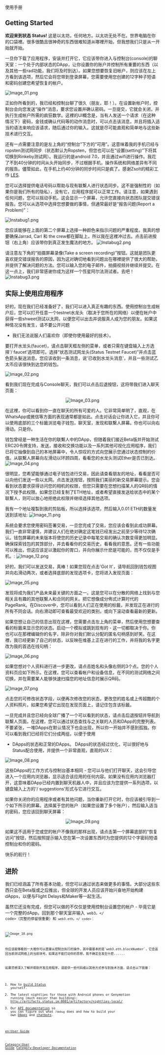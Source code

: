 使用手册

## Getting Started

**欢迎来到状态 Status\!**
这是以太坊，任何地方。以太坊无处不在。世界电脑在你的口袋裡。很多很酷且很神奇的东西很难知道从哪裡开始，但我想我们只是从一开始就开始。

一旦你下载了应用程序，安装并打开它，它应该带你进入与控制台(console)的聊天室：一个处于内部状态的DApp，让你设置你的账户并控制所有重要的东西（以及其他一些rad功能，我们将及时到达）。如果您想要恢复旧帐户，则应该在左上方看到该选项，然后它会将您带到登录屏幕，您需要使用您创建的12字种子短语和密码创建您希望恢复的帐户。

![Image_01.png](Image_01.png
"Image_01.png")

正如你所看到的，我已经和控制台聊了很久（朋友，耶！）。在设置新帐户时，控制台会向您发送“操作”消息，要求您设置并确认密码。一旦提交，它就会关闭，并执行生成帐户所需的疯狂数学。这裡的UI概念是，当有人发送一个请求（在这种情况下）密码，金钱或确认代码等的动作消息时，可以点击该消息，并且将插入适当的语法来响应该请求，随后通过你的输入。这就是尽可能直观和简单地与这些新技术进行交互。

还有一点需要注意的是左上角的“控制台”下方的“可用”。这意味着我的手机已经与ropsten测试网同步（状态默认为Ropsten，但您也可以在“设置(setting)”下将其切换到Rinkeby测试网）。我运行的是android
7.0，并且通过wifi进行操作。我花了不到40分钟的时间从头开始同步，不过根据手机，操作系统和网络差异有不同的报告。儘管如此，在手机上约40分钟的同步时间只是疯了。感谢Zsolt的精彩工作
[LES](https://github.com/ethcore/parity/wiki/Light-Ethereum-Subprotocol-\(LES\)).

您可以选择提供电话号码以帮助与现有联繫人进行状态同步。这不是强制性的（如果你是我们所有的隐私），没有它，应用程序就可以正常工作。请注意，如果遇到任何问题，您可以摇动手机，这会显示一个屏幕，允许您直接向状态团队提交错误报告。您可以从选项中选择您想要做的事情，但通常最好是“报告问题(Report
a Problem)”：

![Instabug1.png](Instabug1.png "Instabug1.png")

您应该能够在上面的第二个屏幕上选择一种颜色来指示问题的严重程度。我真的想要确保Jarrad, Carl 和 the
crew都在脚趾上，所以我在这裡冲过去。点击前进按钮（右上角）应该带你到真正发生魔法的地方。
![Instabug2.png](Instabug2.png "Instabug2.png")

请注意左下角的“拍摄屏幕录像(Take a screen
recording)”按钮。这就是团队更喜欢提交错误报告的原因，因为这对确切地看到问题出在哪裡提供了很大的帮助，并提供了解决问题的方法。您可以输入您的电子邮件，拍摄视频并继续并提交。在这一点上，我们非常感谢你成为这样一个恆星阿尔法测试者。去吧！
![Instabug3.png](Instabug3.png
"Instabug3.png")

## 实际上使用应用程序

好的，现在我们已经准备好了，我们可以进入真正有趣的东西。使用控制台生成帐户后，您可以打开任意一个testnet水龙头（取决于您所在的网络）以便在帐户中获得一些shweet测试以太网，以便您可以出去并说服真人成为您的朋友。如果这种情况没有发生，请不要公开问题
- 我们无法说服人们喜欢你（即使你使用最好的技术）。

要打开水龙头(faucet)，请点击聊天框左侧的菜单，或者只需在键盘输入上方选择'/ faucet'选项即可。选择“状态测试网龙头(Status
Testnet Faucet)”并点击蓝色箭头髮送消息。您应该收到一条消息，说'已收到水龙头消息'，并且一些测试乙太币应该很快到达您的钱包。

![Image_02.png](Image_02.png "Image_02.png")

看到我们现在完成与Console聊天，我们可以点击后退按钮，这将带我们进入聊天页面：

<center>

![Image_03.png](Image_03.png
"Image_03.png")

</center>

在这裡，你可以看到你一直在聊天的所有可爱的人。它非常简单明了，直观，在WhatsApp或微信等方面的表现通常都是如此。点击对话会让你进入它，并且你可以使用底部的三个标籤浏览电子钱包，聊天室，发现和联繫人屏幕。你也可以向右滑动。只是你。

钱包曾经是一种生活在你的联繫人中的DApp，但随着我们接近Beta版并开始测试ERC20令牌支持，发送，接收和交换功能以及一系列其他可视化应用程序，我们已将它抽像到自己的本地屏幕中，令人惊叹的方式向您展示您通过状态控制的价值。从联繫人屏幕向左滑动以环顾四周，看看您的水龙头测试Ether是否已到达。
![Image_04.png](Image_04.png
"Image_04.png")

很明显，您希望能够通过电子钱包进行交易，因此请查看朋友的地址，看看是否可以向他们发送一些以太网。点击发送按钮，按照我们美丽的新交易屏幕提示。您会看到状态要求获得访问您的相机的权限，但您只需要在您想扫描某人的QR码的情况下授予此权限。如果您已经复制了ETH地址，或者希望直接发送给状态中的某个联繫人，则可以放心地拒绝此权限并继续选择其他选项。

我有一个地址複製到我的剪贴板，所以选择该选项，然后输入0.01 ETH的数量发送到该地址:
![Image_11.png](Image_11.png
"Image_11.png")

系统会要求您使用密码签署交易，一旦您完成了交易，您应该会看到此成功屏幕。我们一直非常谨慎，并建议人们在绝对确定这笔钱已经发出之前至少等待12次确认。钱包屏幕的未来版本将使您的历史记录中每笔交易的确认次数变得更加明显。确保探索钱包的其馀部分，并去看看你的交易历史，看看我的意思。还有一些功能可以推出，但这应该足以激起你的胃口，并向你展示什麽是可能的，而不仅仅是手机。:
![Image_12.png](Image_12.png "Image_12.png")

好的，我们可以发送交易，真棒！如果您现在点击'Got It'，请导航回到钱包视图并向右滑动两次，或者选择底部的发现选项卡，您将进入发现页面：

![Image_05.png](Image_05.png
"Image_05.png")

发现将成为我们产品未来最关键的方面之一。这是您可以在分散的网络上找到与您相关且有趣的其他联繫人和合同的网关。把它想像成分佈式计算时代的PageRank。在Discover中，您可以看到人们正在使用的标籤，并发现正在进行的所有不同会话。向右滑动即可查看最受欢迎的类别，或向下滚动查看最新的更新。

如果您想让自己的信息出现在这裡，您需要点击左上角的菜单，然后使用您想要查看的标籤来显示您的状态。启动一个模拟或跳到现有的 -
这一切都取决于你。你也可以在那裡编辑你的名字，除非你对我们默认分配的匿名句柄感到好笑。在这裡，我已经更新了自己的状态，以反映在维基上正在进行的工作，并将我的名字更改为我的首选在线句柄：

![Image_06.png](Image_06.png
"Image_06.png")

如果您想对个人资料进行进一步更改，请点击姓名和头像右侧的3个点。您的个人资料页应如下所示。在这裡，您可以查看帐户和设备信息，在不同的测试网络之间切换，并在需要某人能够快速扫描您的地址信息时展示QR码。

![Image_07.png](Image_07.png
"Image_07.png")

点击您的可修改状态字段，以便再次修改您的状态，更改您的姓名或上传超酷的个人资料照片。如果您希望它出现在发现页面上，请记住包含该标籤。

一旦完成并且您已经向全球广播了一个可以看到的状态，请点击后退按钮并导航到联繫人页面。在这裡，您可以通过状态查找与之关联的人员和DApp的完整列表。不要紧张，一堆DApps在默认情况下也会出现，所以你一开始并不感到孤独。你可以看到我们已经将它们分成两组，以便于使用
- DApps的状态和正常的DApps。 DApps的状态经过优化，可以很好地与Status配合使用，并提供一个非常直观，直观的UX：

![Image_08.png](Image_08.png "Image_08.png")

这些DApps的工作方式与控制台基本相同 -
您可以与他们打开聊天，这会引导您进入一个应用内浏览器，显示适合该应用的任何内容。如果没有应用内浏览器打开，这意味着DApp已经内置到聊天机器人中，并且应该为您提供一系列选项，以键盘输入上方的'/
suggestions'形式与它进行交互。

如果你关闭你的应用程序或者有其他问题，当你重新打开它时，你应该被引导到一个如下所示的屏幕。选择属于您的账户（如果您设置了多个账户），然后输入适当的密码，您应该回到聊天屏幕：

<center>

![Image_09.png](Image_09.png
"Image_09.png")

</center>

如果这不适用于您或您的帐户不像我的那样出现，请点击第一个屏幕底部的“恢复访问”按钮，然后按照提示输入您在第一次设置东西时为您提供的12个字密码短语控制台和你的密码。

快乐的航行！

## 进阶

我们已经涵盖了所有基本功能，但您可以通过状态来做更多的事情。大部分这些东西只会在Beta版或之后推出，但全球的开发人员应该开始兴奋地开始构建dApps，以便与Flight
Delays和Maker等一起生活。

虽然它还没有完成，但您可以做的不仅仅是使用控制台设置您的帐户 - 毕竟它是一个完整的dApp。回到那个聊天室并输入<code> web3。\</
code\>（完整的停留很重要）和<code> web3.eth。\</ code\>：

![Image_10.png](Image_10.png
"Image_10.png")

你应该能够看到一大堆你可以直接从控制台执行的操作，其中最基本的是\`web3.eth.blockNumber\`，它会返回当前测试网络上的当前块号。如果这不能打动你的思想，我不确定会发生什麽......

如果您想深入了解并帮助开发应用程序，请提供一些代码或以其他方式参与到技术方面，请点击以下链接：

1.  How to [build Status](Building_Status "wikilink") yourself.
2.  The latest nightlies for those with Android phones or Genymotion
    running (much easier than building):
    <http://artifacts.status.im:8081/artifactory/nightlies-local/>
3.  Our [API documentation](Status_API "wikilink") so you can figure out
    what `/debug` does and how to build your own
    [DApps](Make_A_DApp "wikilink") and
    [chatbots](Make_A_Bot "wikilink").

[en:User Guide](en:User_Guide "wikilink")

[Category:User Guide](Category:User_Guide "wikilink")
[Category:Developer
Documentation](Category:Developer_Documentation "wikilink")
